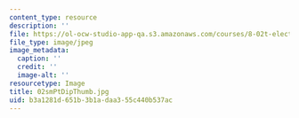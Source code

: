 ```yaml
---
content_type: resource
description: ''
file: https://ol-ocw-studio-app-qa.s3.amazonaws.com/courses/8-02t-electricity-and-magnetism-spring-2005/b3a1281d651b3b1adaa355c440b537ac_02smPtDipThumb.jpg
file_type: image/jpeg
image_metadata:
  caption: ''
  credit: ''
  image-alt: ''
resourcetype: Image
title: 02smPtDipThumb.jpg
uid: b3a1281d-651b-3b1a-daa3-55c440b537ac
---
```

